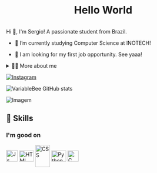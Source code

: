 <!--título-->
<div id="user-content-toc">
  <ul align="center">
    <summary><h1 style="display: inline-block">Hello World</h1></summary>
</div>

<!-- Presentation -->
<p>
  Hi 🍓, I'm Sergio! A passionate student from Brazil.

  - 🐰 I’m currently studying Computer Science at INOTECH!

  - 🔭 I am looking for my first job opportunity. See yaaa!
</p>

<!-- Dropdown -->
<details>
  <summary>🏳️‍🌈 More about me</summary>

  - 💬 I am 17 years old, currently living in Brazil. 
  - ⚡ I enjoy Olivia Rodrigo! <3. \o/
</details>

<!-- Links -->
[![Instagram](https://img.shields.io/badge/Instagram-E4405F?style=for-the-badge&logo=instagram&logoColor=white)](https://www.instagram.com/sergiocesarsz/)

<!-- GithubStats -->
![VariableBee GitHub stats](https://github-readme-stats.vercel.app/api?username=sercheetos&show_icons=true&theme=gotham)

<!-- GIF -->
<p align="left">
  <img align="center" src="https://media0.giphy.com/media/v1.Y2lkPTc5MGI3NjExMDQ1NDljMmJyNWp5eHhtc2VsNjR0ZHBndWRyOGY0cTR6YmNsbzZuaSZlcD12MV9pbnRlcm5hbF9naWZfYnlfaWQmY3Q9Zw/qzpSyap0nBLbSNog6n/giphy.webp" alt="Imagem">
</p>

## 🧃 Skills
<!-- Skills: Programming Languages -->
  <div style="flex-basis: 48%;">
    <h3>I'm good on</h3>
    <img align="center" alt="Js" height="31" width="31" src="https://uxwing.com/wp-content/themes/uxwing/download/brands-and-social-media/canva-icon.png">
    <img align="center" alt="HTML" height="30" width="40" src="https://cdn.worldvectorlogo.com/logos/overwatch-2.svg">
    <img align="center" alt="CSS" height="60" width="40" src="https://todopoleras.cl/wp-content/uploads/2022/06/WhatsApp_Image_2022-06-22_at_7.15.59_PM-removebg-preview.png">
    <img align="center" alt="Python" height="30" width="40" src="https://cdn.worldvectorlogo.com/logos/minecraft.svg">
    <img align="center" alt="C" height="30" width="30" src="https://www.svgrepo.com/show/83315/strawberry.svg">
  </div>
  
